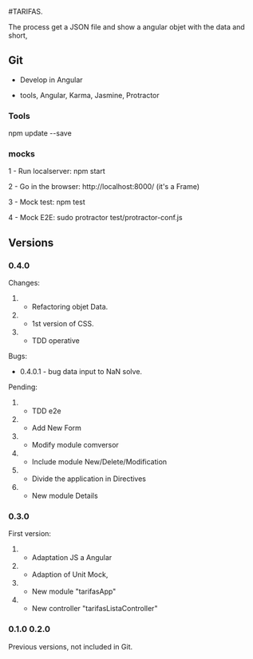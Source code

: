 #TARIFAS.

The process get a JSON file and show a angular objet with the data and short, 

## Git

- Develop in Angular 

- tools, Angular, Karma, Jasmine, Protractor


### Tools

npm update --save



### mocks

1 - Run localserver: npm start

2 - Go in the browser: http://localhost:8000/ (it's a Frame)

3 - Mock test: npm test

4 - Mock E2E: sudo protractor test/protractor-conf.js


## Versions

### 0.4.0 

Changes:
1. - Refactoring objet Data. 
2. - 1st version of CSS.
3. - TDD operative

Bugs:
* 0.4.0.1 - bug data input to NaN solve.

Pending:
1. - TDD e2e
2. - Add New Form
3. - Modify module comversor
4. - Include module New/Delete/Modification  
5. - Divide the application in Directives
6. - New module Details



### 0.3.0

First version:
1. - Adaptation JS a Angular
2. - Adaption of Unit Mock, 
3. - New module "tarifasApp"
4. - New controller "tarifasListaController"
 

### 0.1.0 0.2.0 

Previous versions, not included in Git. 

